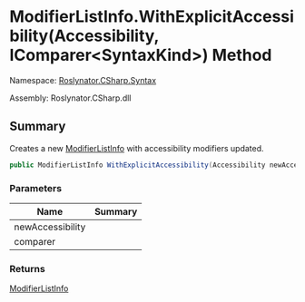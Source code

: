 # ModifierListInfo\.WithExplicitAccessibility\(Accessibility, IComparer\<SyntaxKind>\) Method

Namespace: [Roslynator.CSharp.Syntax](../../README.md)

Assembly: Roslynator\.CSharp\.dll

## Summary

Creates a new [ModifierListInfo](../README.md) with accessibility modifiers updated\.

```csharp
public ModifierListInfo WithExplicitAccessibility(Accessibility newAccessibility, IComparer<SyntaxKind> comparer = null)
```

### Parameters

| Name | Summary |
| ---- | ------- |
| newAccessibility | |
| comparer | |

### Returns

[ModifierListInfo](../README.md)


